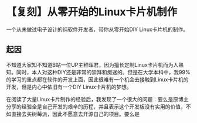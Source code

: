 # 【复刻】从零开始的Linux卡片机制作

一个从未做过电子设计的纯软件开发者，带你从零开始DIY Linux卡片机的制作。

## 起因

不知道大家知不知道B站一位UP主稚晖君，因为擅长定制Linux卡片机而为人熟知。同时，本人对这种DIY还是非常的崇拜和痴迷的。但是在大学本科中，我99%的学习的重点都在软件的开发上面，因此很难有一个机会去接触到Linux卡片机的开发，但是内心中依旧有一个DIY Linux卡片机的梦想。

在阅读了大量Linux卡片制作的经验后，我发现了一个很大的问题：要么是原博主分享的经验全是自己开发的艰辛的历程，并且表示这个开发板没有实用的价值，不如直接去买树莓派，因此不愿意去开源自己的项目。要么是